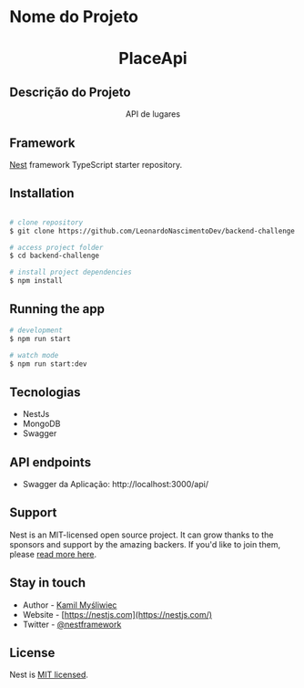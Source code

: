 
# Nome do Projeto 
<h1 align="center">PlaceApi</h1>

## Descrição do Projeto
<p align="center">API de lugares</p>


## Framework

[Nest](https://github.com/nestjs/nest) framework TypeScript starter repository.

## Installation

```bash

# clone repository
$ git clone https://github.com/LeonardoNascimentoDev/backend-challenge.git

# access project folder
$ cd backend-challenge

# install project dependencies
$ npm install


```

## Running the app

```bash
# development
$ npm run start

# watch mode
$ npm run start:dev
```
## Tecnologias
  - NestJs
  - MongoDB
  - Swagger

## API endpoints

 - Swagger da Aplicação: http://localhost:3000/api/ 

## Support

Nest is an MIT-licensed open source project. It can grow thanks to the sponsors and support by the amazing backers. If you'd like to join them, please [read more here](https://docs.nestjs.com/support).

## Stay in touch

- Author - [Kamil Myśliwiec](https://kamilmysliwiec.com)
- Website - [https://nestjs.com](https://nestjs.com/)
- Twitter - [@nestframework](https://twitter.com/nestframework)

## License

  Nest is [MIT licensed](LICENSE).
